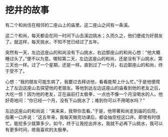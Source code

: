 
# 挖井的故事

有二个和尚住在相邻的二座山上的庙里。这二座山之间有一条溪。

这二个和尚，每天都会在同一时间下山去溪边挑水；久而久之，他们便成为好朋友了。就这样，每天挑水，不知不觉已经过了五年。

突然有一天，左边这座山的和尚没有下山挑水，右边那座山的和尚心想：“他大概睡过头了。”便不以为意。哪知第二天，左边这座山的和尚，还是没有下山挑水，第三天也一样。过了一个星期，还是一样。直到过了一个月，右边那座山的和尚，终于受不了。

心想：“我的朋友可能生病了，我要过去拜访他，看看能帮上什么忙。”于是他便爬上了左边这座山去探望他的老朋友。等他到达左边这座山的庙看到他的老友之后，大吃一惊！因为他的老友，正在庙前打太极拳，一点也不像一个月没喝水的人。他好奇地问：“你已经一个月，没有下山挑水了；难到你可以不用喝水吗？”

左边这座山的和尚说：“来来来，我带你去看。”于是，他带著和尚走到庙的后院，指著一口井说：“这五年来，我每天做完功课后，都会抽空挖这口井。即使有时很忙，能挖多少就算多少。如今，终于让我挖出井水，我就不必再下山挑水，我可以有更多时间，练我喜欢的太极拳。
